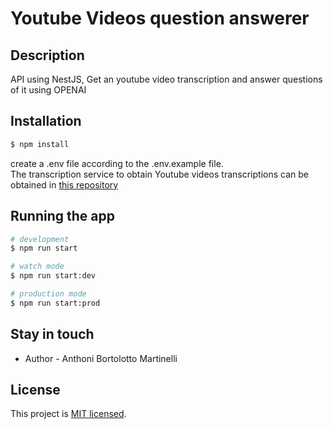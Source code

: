 # Youtube Videos question answerer


## Description

API using NestJS, Get an youtube video transcription and answer questions of it using OPENAI

## Installation

```bash
$ npm install
```

create a .env file according to the .env.example file. <br />
The transcription service to obtain Youtube videos transcriptions can be obtained in [this repository](https://github.com/AnthoniBortolotto/python-transcriptor-service)

## Running the app

```bash
# development
$ npm run start

# watch mode
$ npm run start:dev

# production mode
$ npm run start:prod
```

## Stay in touch

- Author - Anthoni Bortolotto Martinelli

## License

This project is [MIT licensed](LICENSE).
